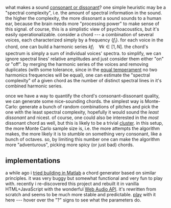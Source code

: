 what makes a sound [consonant or dissonant](https://en.wikipedia.org/wiki/Consonance_and_dissonance)?
one simple heuristic may be a "spectral complexity", i.e. the amount of spectral information
in the sound. the higher the complexity, the more dissonant a sound sounds to a human ear,
because the brain needs more "processing power" to make sense of this signal. of course,
this is a simplistic view of psychoacoustics, but it's easily operationalizable.
consider a chord --- a combination of several voices, each characterized simply by
a frequency $\{ f_i \}$. for each voice in the chord, one can build a harmonic series
$k f_i \quad \forall k \in [1, N]$. the chord's spectrum is simply a sum of individual voices'
spectra. to simplify, we can ignore spectral lines' relative amplitudes and just consider them
either "on" or "off". by merging the harmonic series of the voices and removing duplicates
(with some tolerance, since in the [equal temperament](https://en.wikipedia.org/wiki/Equal_temperament)
no two harmonics frequencies will be equal), one can estimate the "spectral complexity" of a
given chord as the number of distinct spectral lines in it's combined harmonic series.

once we have a way to quantify the chord's consonant-dissonant quality, we can generate
some nice-sounding chords. the simplest way is Monte-Carlo: generate a bunch of random
combinations of pitches and pick the one with the least spectral complexity, hopefully it would
sound the _least dissonant_ and nicest. of course, one could also be interested in the _most_
dissonant chord as well, but this is likely to be a trivial [cluster](https://en.wikipedia.org/wiki/Tone_cluster).
in this setup, the more Monte Carlo sample size is, i.e. the more attempts the algorithm makes,
the more likely it is to stumble on something very consonant, like a bunch of octaves. so, by
limiting this number one can make the algorithm more "adventurous", picking more spicy (or just bad)
chords.

## implementations

a while ago i [tried building in Matlab](https://github.com/nj-vs-vh/chord-finder/tree/main/prototype)
a chord generator based on similar principles. it was very buggy but somewhat functional and 
very fun to play with. recently i re-discovered this project and rebuilt it in vanilla HTML+JavaScript
with the wonderful [Web Audio API](https://developer.mozilla.org/en-US/docs/Web/API/Web_Audio_API).
it's rewritten from scratch and seems to be much more stable and predictable.
[play](https://chord-finder.nj-vs-vh.name/) with it here --- hover over the "?" signs
to see what the parameters do.
